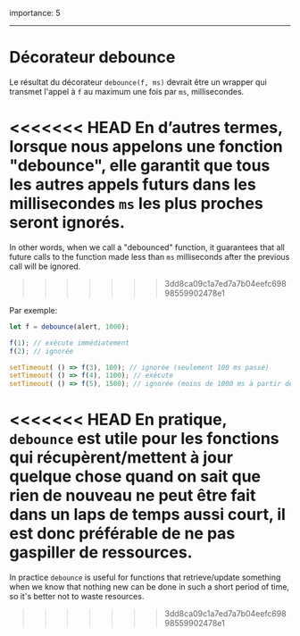 importance: 5

---

# Décorateur debounce

Le résultat du décorateur `debounce(f, ms)` devrait être un wrapper qui transmet l'appel à `f` au maximum une fois par `ms`, millisecondes.

<<<<<<< HEAD
En d’autres termes, lorsque nous appelons une fonction "debounce", elle garantit que tous les autres appels futurs dans les millisecondes `ms` les plus proches seront ignorés.
=======
In other words, when we call a "debounced" function, it guarantees that all future calls to the function made less than `ms` milliseconds after the previous call will be ignored.
>>>>>>> 3dd8ca09c1a7ed7a7b04eefc69898559902478e1

Par exemple:

```js no-beautify
let f = debounce(alert, 1000);

f(1); // exécute immédiatement
f(2); // ignorée

setTimeout( () => f(3), 100); // ignorée (seulement 100 ms passé)
setTimeout( () => f(4), 1100); // exécute
setTimeout( () => f(5), 1500); // ignorée (moins de 1000 ms à partir de la dernière exécution)
```

<<<<<<< HEAD
En pratique, `debounce` est utile pour les fonctions qui récupèrent/mettent à jour quelque chose quand on sait que rien de nouveau ne peut être fait dans un laps de temps aussi court, il est donc préférable de ne pas gaspiller de ressources.
=======
In practice `debounce` is useful for functions that retrieve/update something when we know that nothing new can be done in such a short period of time, so it's better not to waste resources.
>>>>>>> 3dd8ca09c1a7ed7a7b04eefc69898559902478e1
